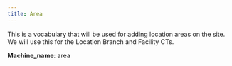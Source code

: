 ```yaml
---
title: Area
---
```


This is a vocabulary that will be used for adding location areas on the site. We will use this for the Location Branch and Facility CTs.

**Machine_name**: area
